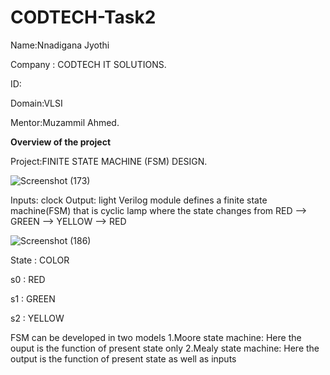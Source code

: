 # CODTECH-Task2

Name:Nnadigana Jyothi

Company : CODTECH IT SOLUTIONS.

ID:

Domain:VLSI

Mentor:Muzammil Ahmed.

**Overview of the project**

Project:FINITE STATE MACHINE (FSM) DESIGN.

![Screenshot (173)](https://github.com/user-attachments/assets/0e3b6339-6912-47fe-9aa8-6046a0202bd7)

Inputs: clock
Output: light
Verilog module defines a finite state machine(FSM) that is cyclic lamp where the state changes from RED --> GREEN --> YELLOW --> RED

![Screenshot (186)](https://github.com/user-attachments/assets/7728b52e-1c35-4ec7-8ceb-fa435b7417f2)

State : COLOR

s0    : RED

s1    : GREEN

s2    : YELLOW

FSM can be developed in two models
1.Moore state machine: Here the ouput is the function of present state only
2.Mealy state machine: Here the output is the function of present state as well as inputs
